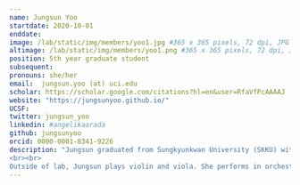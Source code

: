 ```yaml
---
name: Jungsun Yoo
startdate: 2020-10-01
enddate:
image: /lab/static/img/members/yoo1.jpg #365 x 365 pixels, 72 dpi, JPG
altimage: /lab/static/img/members/yoo1.png #365 x 365 pixels, 72 dpi, JPG
position: 5th year graduate student
subsequent:
pronouns: she/her
email:  jungsun.yoo (at) uci.edu
scholar: https://scholar.google.com/citations?hl=en&user=RfaVfPcAAAAJ
website: "https://jungsunyoo.github.io/"
UCSF:
twitter: jungsun_yoo
linkedin: #angelikaarada
github: jungsunyoo
orcid: 0000-0001-8341-9226
description: "Jungsun graduated from Sungkyunkwan University (SKKU) with a Bachelor’s degree in Psychology and Philosophy. She obtained her M.Sc. degree in Social, Cognitive, and Affective Neuroscience from the Free University of Berlin, where she investigated the behavioral and neural interaction of domain-specific memory and value. She also worked as an AI researcher where she led research on explainable AI. In the CCN Lab, Jungsun is currently working on understanding how people learn and use various kinds of representations to plan, as well as how variable experience shapes our internal representation of the world. In Fall 2025, she will be joining [Princeton Neuroscience Institute](https://pni.princeton.edu/) as a Postdoctoral Research Associate to work with [Prof. Yael Niv](https://nivlab.princeton.edu/) and [Prof. Nathaniel Daw](https://dawlab.princeton.edu/). 
<br><br>
Outside of lab, Jungsun plays violin and viola. She performs in orchestra concerts from time to time and leads an amateur chamber orchestra."
---
```

